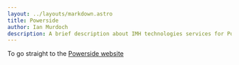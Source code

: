 ```yaml
---
layout: ../layouts/markdown.astro
title: Powerside
author: Ian Murdoch
description: A brief description about IMH technologies services for Powerside's products
---
```


To go straight to the [Powerside website](http://www.powerside.com/)
